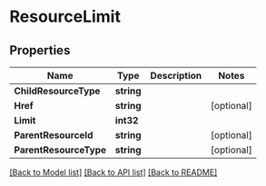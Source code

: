 # ResourceLimit

## Properties
Name | Type | Description | Notes
------------ | ------------- | ------------- | -------------
**ChildResourceType** | **string** |  | 
**Href** | **string** |  | [optional] 
**Limit** | **int32** |  | 
**ParentResourceId** | **string** |  | [optional] 
**ParentResourceType** | **string** |  | [optional] 

[[Back to Model list]](../README.md#documentation-for-models) [[Back to API list]](../README.md#documentation-for-api-endpoints) [[Back to README]](../README.md)


